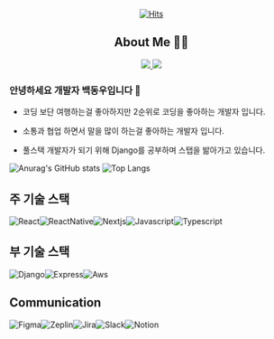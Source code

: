 <div align='center'>

[![Hits](https://hits.seeyoufarm.com/api/count/incr/badge.svg?url=https%3A%2F%2Fgithub.com%2F100dongwoo&count_bg=%2379C83D&title_bg=%23555555&icon=&icon_color=%23E7E7E7&title=hits&edge_flat=false)](https://hits.seeyoufarm.com)

## About Me ‍👨‍💻

<div>
    <a href="https://interesting-longan-2b3.notion.site/ee7224efb8b143eda8a57e8e96fc9b7a">
        <img src="https://img.shields.io/badge/Notion-white?&style=flat-square&logo=notion&logoColor=black"/>
    </a>
    <a href="https://velog.io/@100dongwoo">
        <img src="https://img.shields.io/badge/Velog-1DBF73?style=flat-square&logo=Vimeo&logoColor=white"/>
    </a>
</div>


</div>

### 안녕하세요 개발자 백동우입니다 👋

- 코딩 보단 여행하는걸 좋아하지만 2순위로 코딩을 좋아하는 개발자 입니다.

- 소통과 협업 하면서 말을 많이 하는걸 좋아하는 개발자 입니다.

- 풀스택 개발자가 되기 위해 Django를 공부하며 스탭을 밞아가고 있습니다.


![Anurag's GitHub stats](https://github-readme-stats.vercel.app/api?username=100dongwoo&show_icons=true&theme=radical) 
![Top Langs](https://github-readme-stats.vercel.app/api/top-langs/?username=100dongwoo&layout=compact)



## 주 기술 스택
    
<div style="display: flex;">
    <img alt="React" src ="https://img.shields.io/badge/React-61dafb?&style=for-the-badge&logo=react&logoColor=black"/>
    <img alt="ReactNative" src ="https://img.shields.io/badge/React_Native-61dafb?&style=for-the-badge&logo=react&logoColor=black"/>
    <img alt="Nextjs" src="https://img.shields.io/badge/Next.js-000000?style=for-the-badge&logo=Next.js&logoColor=white"/>
    <img alt="Javascript" src ="https://img.shields.io/badge/Javascript-EFD919?&style=for-the-badge&logo=javascript&logoColor=black"/> 
    <img alt="Typescript" src ="https://img.shields.io/badge/Typescript-3178c6?&style=for-the-badge&logo=typescript&logoColor=white"/>
</div>

## 부 기술 스택

<div style="display: flex;">
    <img alt="Django" src ="https://img.shields.io/badge/Django-0C3C26?&style=for-the-badge&logo=django&logoColor=white"/>
    <img alt="Express" src ="https://img.shields.io/badge/Express-aeaeae?&style=for-the-badge&logo=express&logoColor=white"/>
<img alt="Aws" src ="https://img.shields.io/badge/Aws-f0931e?&style=for-the-badge"/>
</div>

## Communication

<div style="display: flex;">
    <img alt="Figma" src ="https://img.shields.io/badge/Figma-EB4B1D?style=for-the-badge&logo=figma&logoColor=white"/>
    <img alt="Zeplin" src ="https://img.shields.io/badge/Zeplin-F69833?style=for-the-badge&logo=zeplin&logoColor=white"/>
    <img alt="Jira" src ="https://img.shields.io/badge/Jira-247FF4?&style=for-the-badge&logo=jira&logoColor=white"/>
    <img alt="Slack" src ="https://img.shields.io/badge/Slack-4a154b?&style=for-the-badge&logo=slack&logoColor=white"/>
    <img alt="Notion" src ="https://img.shields.io/badge/Notion-white?&style=for-the-badge&logo=notion&logoColor=black"/>
</div>
